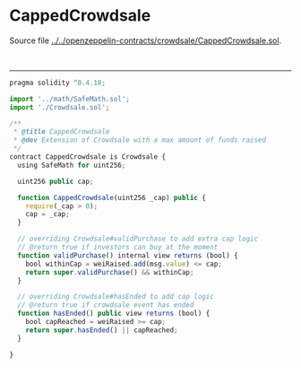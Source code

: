 # CappedCrowdsale

Source file [../../openzeppelin-contracts/crowdsale/CappedCrowdsale.sol](../../openzeppelin-contracts/crowdsale/CappedCrowdsale.sol).

<br />

<hr />

```javascript
pragma solidity ^0.4.18;

import '../math/SafeMath.sol';
import './Crowdsale.sol';

/**
 * @title CappedCrowdsale
 * @dev Extension of Crowdsale with a max amount of funds raised
 */
contract CappedCrowdsale is Crowdsale {
  using SafeMath for uint256;

  uint256 public cap;

  function CappedCrowdsale(uint256 _cap) public {
    require(_cap > 0);
    cap = _cap;
  }

  // overriding Crowdsale#validPurchase to add extra cap logic
  // @return true if investors can buy at the moment
  function validPurchase() internal view returns (bool) {
    bool withinCap = weiRaised.add(msg.value) <= cap;
    return super.validPurchase() && withinCap;
  }

  // overriding Crowdsale#hasEnded to add cap logic
  // @return true if crowdsale event has ended
  function hasEnded() public view returns (bool) {
    bool capReached = weiRaised >= cap;
    return super.hasEnded() || capReached;
  }

}

```
